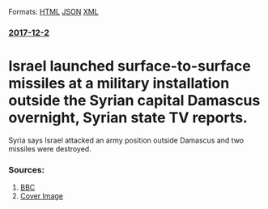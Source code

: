 
Formats: [HTML](/news/2017/12/2/israel-launched-surface-to-surface-missiles-at-a-military-installation-outside-the-syrian-capital-damascus-overnight-syrian-state-tv-report.html)  [JSON](/news/2017/12/2/israel-launched-surface-to-surface-missiles-at-a-military-installation-outside-the-syrian-capital-damascus-overnight-syrian-state-tv-report.json)  [XML](/news/2017/12/2/israel-launched-surface-to-surface-missiles-at-a-military-installation-outside-the-syrian-capital-damascus-overnight-syrian-state-tv-report.xml)  

### [2017-12-2](/news/2017/12/2/index.md)

# Israel launched surface-to-surface missiles at a military installation outside the Syrian capital Damascus overnight, Syrian state TV reports. 

Syria says Israel attacked an army position outside Damascus and two missiles were destroyed.


### Sources:

1. [BBC](http://www.bbc.com/news/world-middle-east-42207172)
1. [Cover Image](https://ichef-1.bbci.co.uk/news/1024/cpsprodpb/146E2/production/_99028638_gettyimages-501656750.jpg)
